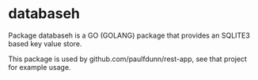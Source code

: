 # databaseh 
Package databaseh is a GO (GOLANG) package that provides an SQLITE3 based key value store.

This package is used by github.com/paulfdunn/rest-app, see that project for example usage.